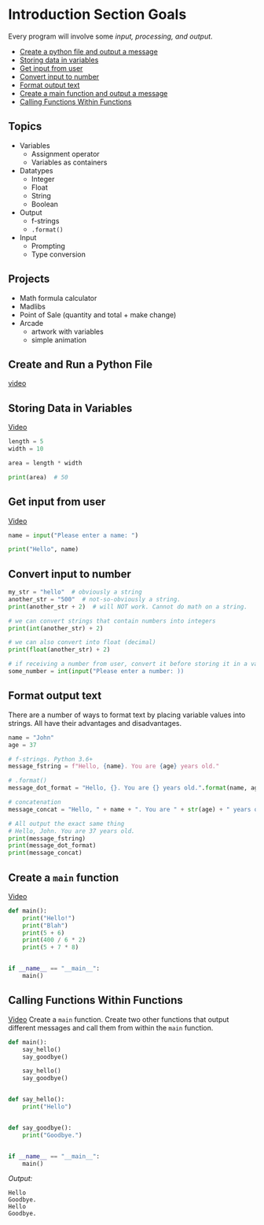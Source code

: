 # Introduction Section Goals
Every program will involve some *input, processing, and output*.
- [Create a python file and output a message](#create-and-run-a-python-file)
- [Storing data in variables](#storing-data-in-variables)
- [Get input from user](#get-input-from-user)
- [Convert input to number](#convert-input-to-number)
- [Format output text](#format-output-text)
- [Create a main function and output a message](#create-a-main-function)
- [Calling Functions Within Functions](#calling-functions-within-functions)

## Topics
- Variables
    - Assignment operator
    - Variables as containers
- Datatypes
    - Integer
    - Float
    - String
    - Boolean
- Output
    - f-strings
    - `.format()`
- Input
    - Prompting
    - Type conversion
    
## Projects
- Math formula calculator
- Madlibs
- Point of Sale (quantity and total + make change)
- Arcade
    - artwork with variables
    - simple animation
    
## Create and Run a Python File
[video](https://youtu.be/9TnvlIEgGVI)

## Storing Data in Variables
[Video](https://youtu.be/WUH_Yyr1YV8)
```python
length = 5
width = 10

area = length * width

print(area)  # 50
```

## Get input from user
[Video](https://youtu.be/zWbOxihFwJs)
```python
name = input("Please enter a name: ")

print("Hello", name)
```

## Convert input to number
```python
my_str = "hello"  # obviously a string
another_str = "500"  # not-so-obviously a string.
print(another_str + 2)  # will NOT work. Cannot do math on a string.

# we can convert strings that contain numbers into integers
print(int(another_str) + 2)

# we can also convert into float (decimal)
print(float(another_str) + 2)

# if receiving a number from user, convert it before storing it in a variable
some_number = int(input("Please enter a number: ))
```

## Format output text
There are a number of ways to format text by placing variable values into strings. All have their advantages and disadvantages.
```python
name = "John"
age = 37

# f-strings. Python 3.6+
message_fstring = f"Hello, {name}. You are {age} years old."

# .format()
message_dot_format = "Hello, {}. You are {} years old.".format(name, age)

# concatenation
message_concat = "Hello, " + name + ". You are " + str(age) + " years old."

# All output the exact same thing
# Hello, John. You are 37 years old.
print(message_fstring)
print(message_dot_format)
print(message_concat)
```

## Create a `main` function
[Video](https://youtu.be/mEL944nYaEQ)

```python
def main():
    print("Hello!")
    print("Blah")
    print(5 + 6)
    print(400 / 6 * 2)
    print(5 + 7 * 8)


if __name__ == "__main__":
    main()
```

## Calling Functions Within Functions 
[Video](https://youtu.be/vGnLqC-9YBY)
Create a `main` function. Create two other functions that output different 
messages and call them from within the `main` function.
```python
def main():
    say_hello()
    say_goodbye()

    say_hello()
    say_goodbye()


def say_hello():
    print("Hello")


def say_goodbye():
    print("Goodbye.")


if __name__ == "__main__":
    main()
```

*Output:*
```
Hello
Goodbye.
Hello
Goodbye.
```
